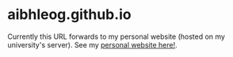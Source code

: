 # aibhleog.github.io
Currently this URL forwards to my personal website (hosted on my university's server). See my [personal website here!](tx.ag/taylor).
